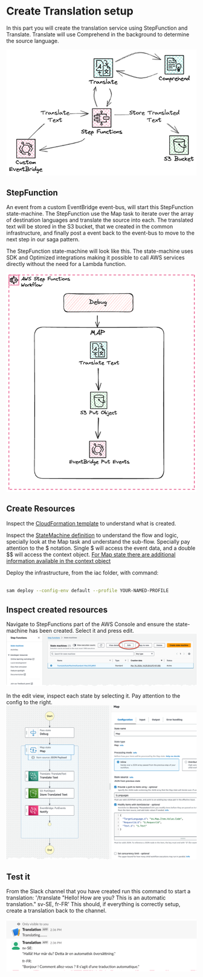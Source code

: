 # Create Translation setup

In this part you will create the translation service using StepFunction and Translate. Translate will use Comprehend in the background to determine the source language.

![Image showing architecture overview.](images/architecture-created.png)

## StepFunction

An event from a custom EventBridge event-bus, will start this StepFunction state-machine. The StepFunction use the Map task to iterate over the array of destination languages and translate the source into each.
The translated text will be stored in the S3 bucket, that we created in the common infrastructure, and finally post a event back to the event-bus to move to the next step in our saga pattern.

The StepFunction state-machine will look like this. The state-machine uses SDK and Optimized integrations making it possible to call AWS services directly without the need for a Lambda function.

![Image showing State Machine.](images/statemachine.png)

## Create Resources

Inspect the [CloudFormation template](iac/template.yaml) to understand what is created.

Inspect the [StateMachine definition](iac/statemachine/) to understand the flow and logic, specially look at the Map task and understand the sub-flow.
Specially pay attention to the $ notation. Single $ will access the event data, and a double $$ will access the context object. [For Map state there are additional information available in the context object](https://docs.aws.amazon.com/step-functions/latest/dg/input-output-contextobject.html#contextobject-map)

Deploy the infrastructure, from the iac folder, with command:

``` bash

sam deploy --config-env default --profile YOUR-NAMED-PROFILE

```

## Inspect created resources

Navigate to StepFunctions part of the AWS Console and ensure the state-machine has been created. Select it and press edit.
![Image showing the list of state-machines](images/statemachine-list-console.png)

In the edit view, inspect each state by selecting it. Pay attention to the config to the right.
![Image showing the list of state-machines](images/statemachine-console.png)

## Test it

From the Slack channel that you have created run this command to start a translation: '/translate "Hello! How are you? This is an automatic translation." sv-SE, fr-FR'
This should, if everything is correctly setup, create a translation back to the channel.

![Image showing the test result](images/test-result.png)
